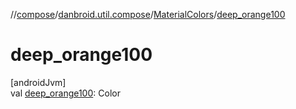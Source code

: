 //[compose](../../../index.md)/[danbroid.util.compose](../index.md)/[MaterialColors](index.md)/[deep_orange100](deep_orange100.md)

# deep_orange100

[androidJvm]\
val [deep_orange100](deep_orange100.md): Color
